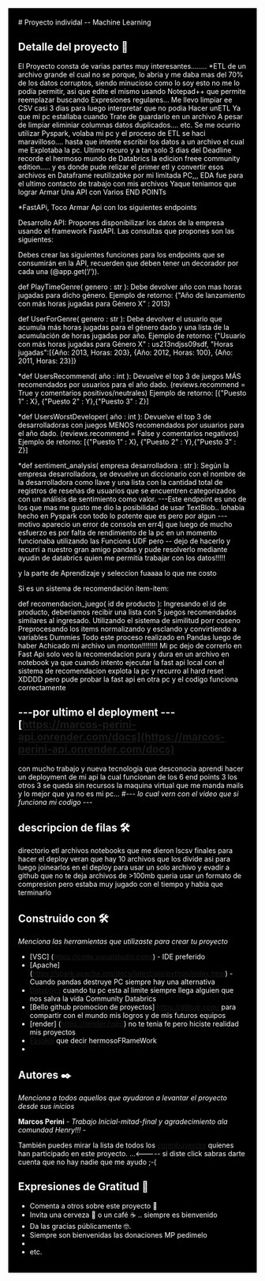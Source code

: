 <div style="background-color:black;color:white;padding:20px;">
# Proyecto individal -- Machine Learning

## Detalle del proyecto 🚀
El Proyecto consta de varias partes muy interesantes........
*ETL de un archivo grande el cual no se porque, lo abria y me daba mas del 70% de los datos corruptos, siendo minucioso como lo soy
 esto no me lo podía permitir, asi que edite el mismo usando Notepad++ que permite reemplazar buscando Expresiones regulares...
 Me llevo limpiar ee CSV casi 3 dias para luego interpretar que no podia Hacer unETL Ya que mi pc estallaba cuando Trate de  guardarlo en un archivo
 A pesar de limpiar eliminiar columnas datos duplicados.... etc.
 Se me ocurrio utilizar Pyspark, volaba mi pc  y el proceso de ETL se haci maravilloso.... hasta que intente escribir los datos  a un archivo el cual me Explotaba la pc.
 Ultimo recuro y a  tan solo 3 dias del Deadline    recorde  el hermoso mundo de Databrics la edicion freee community edition.....  y es donde pude relizar el primer etl
 y convertir  esos archivos en Dataframe reutilizabke por mi limitada PC,,,
 EDA fue para el ultimo contacto  de trabajo con  mis archivos Yaque teniamos que lograr Armar Una API con Varios END POINTs


*FastAPi, Toco Armar Api con los siguientes endpoints

Desarrollo API: Propones disponibilizar los datos de la empresa usando el framework FastAPI. Las consultas que propones son las siguientes:

Debes crear las siguientes funciones para los endpoints que se consumirán en la API, recuerden que deben tener un decorador por cada una (@app.get(‘/’)).

def PlayTimeGenre( genero : str ): Debe devolver año con mas horas jugadas para dicho género.
Ejemplo de retorno: {"Año de lanzamiento con más horas jugadas para Género X" : 2013}

def UserForGenre( genero : str ): Debe devolver el usuario que acumula más horas jugadas para el género dado y una lista de la acumulación de horas jugadas por año.
Ejemplo de retorno: {"Usuario con más horas jugadas para Género X" : us213ndjss09sdf, "Horas jugadas":[{Año: 2013, Horas: 203}, {Año: 2012, Horas: 100}, {Año: 2011, Horas: 23}]}

*def UsersRecommend( año : int ): Devuelve el top 3 de juegos MÁS recomendados por usuarios para el año dado. (reviews.recommend = True y comentarios positivos/neutrales)
Ejemplo de retorno: [{"Puesto 1" : X}, {"Puesto 2" : Y},{"Puesto 3" : Z}]

*def UsersWorstDeveloper( año : int ): Devuelve el top 3 de desarrolladoras con juegos MENOS recomendados por usuarios para el año dado. (reviews.recommend = False y comentarios negativos)
Ejemplo de retorno: [{"Puesto 1" : X}, {"Puesto 2" : Y},{"Puesto 3" : Z}]

*def sentiment_analysis( empresa desarrolladora : str ): Según la empresa desarrolladora, se devuelve un diccionario con el nombre de la desarrolladora como llave y una lista con la cantidad total de registros de reseñas de usuarios que se encuentren categorizados con un análisis de sentimiento como valor.
---Este endpoint es uno de los que mas me gusto me dio la posibilidad de usar TextBlob.. lohabia hecho en Pyspark  con todo lo potente que es pero por algun
---motivo aparecio un error de consola  en err4j que luego de mucho esfuerzo es por falta de rendimiento de la pc   en un momento funcionaba utilizando las Funcions UDF pero
-- dejo de hacerlo y recurri a nuestro gran amigo pandas y   pude resolverlo mediante ayudin de databrics quien me permitia trabajar con los datos!!!!!


y la parte de Aprendizaje y seleccion fuaaaa lo que me costo 

Si es un sistema de recomendación item-item:

def recomendacion_juego( id de producto ): Ingresando el id de producto, deberíamos recibir una lista con 5 juegos recomendados similares al ingresado.
Utilizando el sistema de similitud porr coseno Preprocesando los items normalizando y esclando y convirtiendo a variables Dummies Todo este proceso realizado
en Pandas luego de haber Achicado mi archivo un monton!!!!!!!!
Mi pc dejo de correrlo en Fast Api    solo  veo la recomendacion pura y dura  en un archivo en notebook  ya que cuando intento ejecutar  la fast api local con el sistema de recomendacion explota la pc y recurro al hard reset XDDDD
pero pude probar la fast api en otra pc y el codigo funciona correctamente

---por ultimo el deployment 
     --- [https://marcos-perini-api.onrender.com/docs](https://marcos-perini-api.onrender.com/docs) 
  ---  
   con mucho trabajo y nueva tecnologia que desconocia aprendi hacer un deployment de mi api  la cual funcionan de los 6 end points 3  los otros 3  se queda sin recursos la
   maquina virtual que me manda mails y lo mejor que ya no es mi pc...
       #*--- lo cual vern con el video que si funciona mi codigo ---*

       
 ## descripcion de filas 🛠️
 directorio etl archivos notebooks que me dieron lscsv finales para hacer el deploy
 veran que hay 10 archivos que los divide asi para luego joinearlos en el deploy para usar un solo archivo y evadir a github que no te deja archivos de >100mb
 queria usar  un formato de compresion pero estaba muy jugado con el tiempo y habia que terminarlo
      
   
## Construido con 🛠️

_Menciona las herramientas que utilizaste para crear tu proyecto_

* [VSC] (https://code.visualstudio.com/) - IDE preferido
* [Apache] (https://spark.apache.org/docs/latest/api/python/index.html) - Cuando pandas destruye PC siempre hay una alternativa
* [Databrics](https://community.databricks.com/) cuando tu pc esta al limite siempre llega alguien que nos salva la vida Community Databrics
* [Bello github promocion de proyectos] https://github.com/ para compartir con el mundo mis logros y de mis futuros equipos
* [render] (https://render.com/)   no te tenia fe pero hiciste realidad mis proyectos
* [FastApi](https://fastapi.tiangolo.com/)  que decir  hermosoFRameWork
* 
## Autores ✒️

_Menciona a todos aquellos que ayudaron a levantar el proyecto desde sus inicios_

**Marcos Perini** - *Trabajo Inicial-mitad-final y agradecimiento ala comundad Henry!!!* - 

También puedes mirar la lista de todos los [contribuyentes](https://github.com/your/project/contributors) quíenes han participado en este proyecto. ...<----- si diste click sabras darte cuenta que no hay nadie que me ayudo ;-(

## Expresiones de Gratitud 🎁

* Comenta a otros sobre este proyecto 📢
* Invita una cerveza 🍺 o un café ☕ .. siempre es bienvenido
* Da las gracias públicamente 🤓.
* Siempre son bienvenidas las donaciones MP   pedimelo
* 
* etc.
</div>
